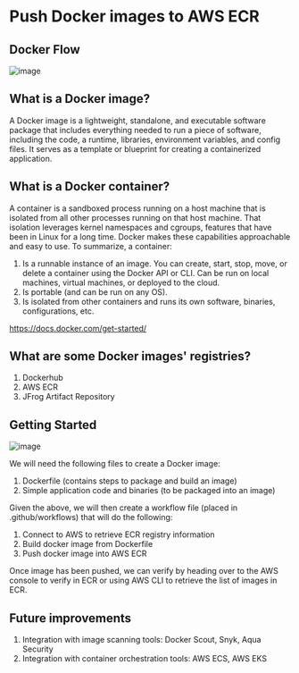 # Push Docker images to AWS ECR

## Docker Flow
![image](https://github.com/luqmannnn/ecr-with-dockerfile/assets/9068525/6535635b-838e-4175-b4f0-fedaad61d6d6)

## What is a Docker image?
A Docker image is a lightweight, standalone, and executable software package that includes everything needed to run a piece of software, including the code, a runtime, libraries, environment variables, and config files. It serves as a template or blueprint for creating a containerized application.

## What is a Docker container?
A container is a sandboxed process running on a host machine that is isolated from all other processes running on that host machine. That isolation leverages kernel namespaces and cgroups, features that have been in Linux for a long time. Docker makes these capabilities approachable and easy to use. To summarize, a container:

1. Is a runnable instance of an image. You can create, start, stop, move, or delete a container using the Docker API or CLI.
Can be run on local machines, virtual machines, or deployed to the cloud.
2. Is portable (and can be run on any OS).
3. Is isolated from other containers and runs its own software, binaries, configurations, etc.

https://docs.docker.com/get-started/ 

## What are some Docker images' registries?
1. Dockerhub
2. AWS ECR
3. JFrog Artifact Repository

## Getting Started
![image](https://github.com/luqmannnn/ecr-with-dockerfile/assets/9068525/e6700ca6-1347-42ca-b5ad-c5845c0e8928)

We will need the following files to create a Docker image:
1. Dockerfile (contains steps to package and build an image)
2. Simple application code and binaries (to be packaged into an image)

Given the above, we will then create a workflow file (placed in .github/workflows) that will do the following:
1. Connect to AWS to retrieve ECR registry information
2. Build docker image from Dockerfile
3. Push docker image into AWS ECR

Once image has been pushed, we can verify by heading over to the AWS console to verify in ECR or using AWS CLI to retrieve the list of images in ECR.

## Future improvements
1. Integration with image scanning tools: Docker Scout, Snyk, Aqua Security
2. Integration with container orchestration tools: AWS ECS, AWS EKS
